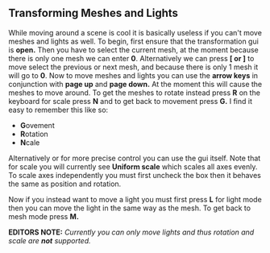 ## Transforming Meshes and Lights
While moving around a scene is cool it is basically useless if you can't move meshes and lights as well.
To begin, first ensure that the transformation gui is **open.**
Then you have to select the current mesh, at the moment because there is only one mesh we can enter **0**.
Alternatively we can press **[ or ]** to move select the previous or next mesh, and because there is only 1 mesh it will go to **0**. 
Now to move meshes and lights you can use the **arrow keys** in conjunction with **page up** and **page down.**
At the moment this will cause the meshes to move around. To get the meshes to rotate instead press **R** on the keyboard for scale press **N** and to get back to movement press **G.**
I find it easy to remember this like so:
* **G**ovement
* **R**otation
* **N**cale

Alternatively or for more precise control you can use the gui itself. Note that for scale you will currently see **Uniform scale** which scales all axes evenly. To scale axes independently you must first uncheck the box then it behaves the same as position and rotation.

Now if you instead want to move a light you must first press **L** for light mode then you can move the light in the same way as the mesh.
To get back to mesh mode press **M.**

**EDITORS NOTE:** _Currently you can only move lights and thus rotation and scale are **not** supported._